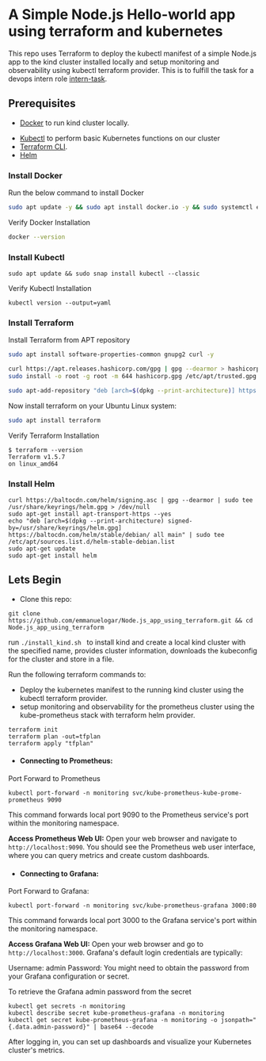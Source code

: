 
# A Simple Node.js Hello-world app using terraform and kubernetes

This repo uses Terraform to deploy the kubectl manifest of a simple Node.js app to the kind cluster installed locally and setup monitoring and observability using kubectl terraform provider. This is to fulfill the task for a devops intern role [intern-task](https://github.com/ignitedotdev/intern-task).

## Prerequisites

* [Docker](#Docker) to run kind cluster locally.
- [Kubectl](#Kubectl) to perform basic Kubernetes functions on our cluster
- [Terraform CLI](#Terraform).
- [Helm](#Helm)

### Install Docker<a name="Docker"></a>
Run the below command to install Docker
```bash
sudo apt update -y && sudo apt install docker.io -y && sudo systemctl enable --now docker
```
Verify Docker Installation
```bash
docker --version
```
### Install Kubectl<a name="Kubectl"></a>
```
sudo apt update && sudo snap install kubectl --classic
```
Verify Kubectl Installation
```
kubectl version --output=yaml
```
### Install Terraform<a name="Terraform"></a>
Install Terraform from APT repository
```bash
sudo apt install software-properties-common gnupg2 curl -y
```
```bash
curl https://apt.releases.hashicorp.com/gpg | gpg --dearmor > hashicorp.gpg
sudo install -o root -g root -m 644 hashicorp.gpg /etc/apt/trusted.gpg.d/
```
```bash
sudo apt-add-repository "deb [arch=$(dpkg --print-architecture)] https://apt.releases.hashicorp.com $(lsb_release -cs) main"
```
Now install terraform on your Ubuntu Linux system:
```bash
sudo apt install terraform
```
Verify Terraform Installation
```
$ terraform --version
Terraform v1.5.7
on linux_amd64
```
### Install Helm<a name="Helm"></a>
```
curl https://baltocdn.com/helm/signing.asc | gpg --dearmor | sudo tee /usr/share/keyrings/helm.gpg > /dev/null
sudo apt-get install apt-transport-https --yes
echo "deb [arch=$(dpkg --print-architecture) signed-by=/usr/share/keyrings/helm.gpg] https://baltocdn.com/helm/stable/debian/ all main" | sudo tee /etc/apt/sources.list.d/helm-stable-debian.list
sudo apt-get update
sudo apt-get install helm
```
## Lets Begin
- Clone this repo:
```
git clone https://github.com/emmanuelogar/Node.js_app_using_terraform.git && cd Node.js_app_using_terraform
```
run ```./install_kind.sh ``` to install kind and create a local kind cluster with the specified name, provides cluster information, downloads the kubeconfig for the cluster and store in a file.

Run the following terraform commands to:

- Deploy the kubernetes manifest to the running kind cluster using the kubectl terraform provider.
- setup monitoring and observability for the prometheus cluster using the kube-prometheus stack with terraform helm provider.

```
terraform init
terraform plan -out=tfplan
terraform apply "tfplan"
```
- #### Connecting to Prometheus:
Port Forward to Prometheus
```
kubectl port-forward -n monitoring svc/kube-prometheus-kube-prome-prometheus 9090
```
This command forwards local port 9090 to the Prometheus service's port within the monitoring namespace.

**Access Prometheus Web UI:**
Open your web browser and navigate to ```http://localhost:9090```. You should see the Prometheus web user interface, where you can query metrics and create custom dashboards.

- #### Connecting to Grafana:
Port Forward to Grafana:
```
kubectl port-forward -n monitoring svc/kube-prometheus-grafana 3000:80
```
This command forwards local port 3000 to the Grafana service's port within the monitoring namespace.

**Access Grafana Web UI:**
Open your web browser and go to ``` http://localhost:3000```. Grafana's default login credentials are typically:

Username: admin
Password: You might need to obtain the password from your Grafana configuration or secret.

To retrieve the Grafana admin password from the secret
```
kubectl get secrets -n monitoring
kubectl describe secret kube-prometheus-grafana -n monitoring
kubectl get secret kube-prometheus-grafana -n monitoring -o jsonpath="{.data.admin-password}" | base64 --decode

```
After logging in, you can set up dashboards and visualize your Kubernetes cluster's metrics.
